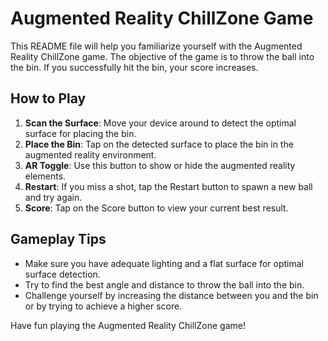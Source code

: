 # Augmented Reality ChillZone Game


This README file will help you familiarize yourself with the Augmented Reality ChillZone game. The objective of the game is to throw the ball into the bin. If you successfully hit the bin, your score increases.


## How to Play


1. **Scan the Surface**: Move your device around to detect the optimal surface for placing the bin.
2. **Place the Bin**: Tap on the detected surface to place the bin in the augmented reality environment.
3. **AR Toggle**: Use this button to show or hide the augmented reality elements.
4. **Restart**: If you miss a shot, tap the Restart button to spawn a new ball and try again.
5. **Score**: Tap on the Score button to view your current best result.


## Gameplay Tips


- Make sure you have adequate lighting and a flat surface for optimal surface detection.
- Try to find the best angle and distance to throw the ball into the bin.
- Challenge yourself by increasing the distance between you and the bin or by trying to achieve a higher score.


Have fun playing the Augmented Reality ChillZone game!